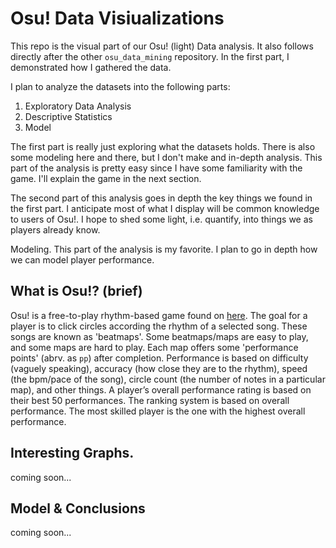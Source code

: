 # Osu! Data Visiualizations 

This repo is the visual part of our Osu! (light) Data analysis. It also follows directly after the other `osu_data_mining` repository. In the first part, I demonstrated how I gathered the data.  

  

I plan to analyze the datasets into the following parts: 

1. Exploratory Data Analysis 
2. Descriptive Statistics 
3. Model 

  

The first part is really just exploring what the datasets holds. There is also some modeling here and there, but I don't make and in-depth analysis. This part of the analysis is pretty easy since I have some familiarity with the game. I'll explain the game in the next section.  

  

The second part of this analysis goes in depth the key things we found in the first part. I anticipate most of what I display will be common knowledge to users of Osu!. I hope to shed some light, i.e. quantify, into things we as players already know.  

  

Modeling. This part of the analysis is my favorite. I plan to go in depth how we can model player performance. 

  

## What is Osu!? (brief) 

Osu! is a free-to-play rhythm-based game found on [here](https://osu.ppy.sh/home). The goal for a player is to click circles according the rhythm of a selected song. These songs are known as 'beatmaps'. Some beatmaps/maps are easy to play, and some maps are hard to play. Each map offers some 'performance points' (abrv.  as `pp`) after completion.  Performance is based on difficulty (vaguely speaking), accuracy (how close they are to the rhythm), speed (the bpm/pace of the song), circle count (the number of notes in a particular map), and other things. A player’s overall performance rating is based on their best 50 performances. The ranking system is based on overall performance. The most skilled player is the one with the highest overall performance.  


## Interesting Graphs. 
coming soon...

## Model & Conclusions
coming soon...
